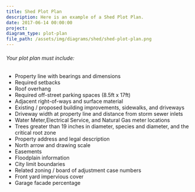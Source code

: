 ```yaml
---
title: Shed Plot Plan
description: Here is an example of a Shed Plot Plan.
date: 2017-06-14 00:00:00
project:
diagram_type: plot-plan
file_path: /assets/img/diagrams/shed/shed-plot-plan.png
---
```



###### Your plot plan must include:

* Property line with bearings and dimensions
* Required setbacks
* Roof overhang
* Required off-street parking spaces (8.5ft x 17ft)
* Adjacent right-of-ways and surface material
* Existing / proposed building improvements, sidewalks, and driveways
* Driveway width at property line and distance from storm sewer inlets
* Water Meter,Electrical Service, and Natural Gas meter locations
* Trees greater than 19 inches in diameter, species and diameter, and the critical root zone
* Property address and legal description
* North arrow and drawing scale
* Easements
* Floodplain information
* City limit boundaries
* Related zoning / board of adjustment case numbers
* Front yard impervious cover
* Garage facade percentage